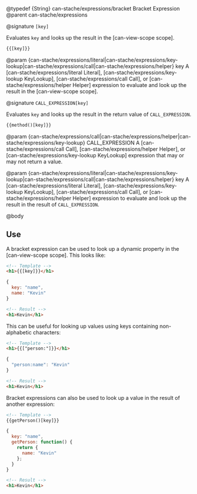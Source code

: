 @typedef {String} can-stache/expressions/bracket Bracket Expression
@parent can-stache/expressions

@signature `[key]`

Evaluates `key` and looks up the result in the [can-view-scope scope].

```html
{{[key]}}
```

  @param {can-stache/expressions/literal|can-stache/expressions/key-lookup|can-stache/expressions/call|can-stache/expressions/helper} key A [can-stache/expressions/literal Literal], [can-stache/expressions/key-lookup KeyLookup], [can-stache/expressions/call Call], or [can-stache/expressions/helper Helper] expression to evaluate and look up the result in the [can-view-scope scope].

@signature `CALL_EXPRESSION[key]`

Evaluates `key` and looks up the result in the return value of `CALL_EXPRESSION`.

```html
{{method()[key]}}
```

  @param {can-stache/expressions/call|can-stache/expressions/helper|can-stache/expressions/key-lookup} CALL_EXPRESSION A [can-stache/expressions/call Call], [can-stache/expressions/helper Helper], or [can-stache/expressions/key-lookup KeyLookup] expression that may or may not return a value.

  @param {can-stache/expressions/literal|can-stache/expressions/key-lookup|can-stache/expressions/call|can-stache/expressions/helper} key A [can-stache/expressions/literal Literal], [can-stache/expressions/key-lookup KeyLookup], [can-stache/expressions/call Call], or [can-stache/expressions/helper Helper] expression to evaluate and look up the result in the result of `CALL_EXPRESSION`.

@body

## Use

A bracket expression can be used to look up a dynamic property in the [can-view-scope scope]. This looks like:

```html
<!-- Template -->
<h1>{{[key]}}</h1>
```

```javascript
{
  key: "name",
  name: "Kevin"
}
```

```html
<!-- Result -->
<h1>Kevin</h1>
```

This can be useful for looking up values using keys containing non-alphabetic characters:

```html
<!-- Template -->
<h1>{{["person:"]}}</h1>
```

```javascript
{
  "person:name": "Kevin"
}
```

```html
<!-- Result -->
<h1>Kevin</h1>

```

Bracket expressions can also be used to look up a value in the result of another expression:

```html
<!-- Template -->
{{getPerson()[key]}}
```

```javascript
{
  key: "name",
  getPerson: function() {
    return {
      name: "Kevin"
    };
  }
}
```

```html
<!-- Result -->
<h1>Kevin</h1>
```
